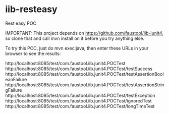 # iib-resteasy
Rest easy POC

IMPORTANT: This project depends on https://github.com/faustool/iib-junit4, so clone that and call mvn install on it before you try anything else.

To try this POC, just do mvn exec:java, then enter these URLs in your browser to see the results:

http://localhost:8085/test/com.faustool.iib.junit4.POCTest
http://localhost:8085/test/com.faustool.iib.junit4.POCTest/testSuccess
http://localhost:8085/test/com.faustool.iib.junit4.POCTest/testAssertionBooleanFailure
http://localhost:8085/test/com.faustool.iib.junit4.POCTest/testAssertionStringFailure
http://localhost:8085/test/com.faustool.iib.junit4.POCTest/testException
http://localhost:8085/test/com.faustool.iib.junit4.POCTest/ignoredTest
http://localhost:8085/test/com.faustool.iib.junit4.POCTest/longTimeTest